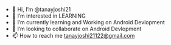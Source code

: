 - 👋 Hi, I’m @tanayjoshi21
- 👀 I’m interested in LEARNING 
- 🌱 I’m currently learning and Working on Android Devlopment
- 💞️ I’m looking to collaborate on Android Devlopment
- 📫 How to reach me tanayjoshi21122@gmail.com
<!---
tanayjoshi21/tanayjoshi21 is a ✨ special ✨ repository because its `README.md` (this file) appears on your GitHub profile.
You can click the Preview link to take a look at your changes.
--->
